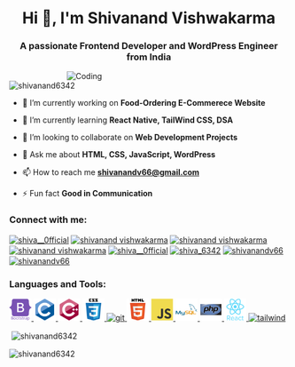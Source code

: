 <h1 align="center">Hi 👋, I'm Shivanand Vishwakarma</h1>
<h3 align="center">A passionate Frontend Developer and WordPress Engineer from India</h3>
<img align="right" alt="Coding" width="400" src="https://cdn.dribbble.com/users/926537/screenshots/4502924/python-2.gif">

<p align="left"> <img src="https://komarev.com/ghpvc/?username=shivanand6342&label=Profile%20views&color=0e75b6&style=flat" alt="shivanand6342" /> </p>

- 🔭 I’m currently working on **Food-Ordering E-Commerece Website**

- 🌱 I’m currently learning **React Native, TailWind CSS, DSA**

- 👯 I’m looking to collaborate on **Web Development Projects**

- 💬 Ask me about **HTML, CSS, JavaScript, WordPress**

- 📫 How to reach me **shivanandv66@gmail.com**

- ⚡ Fun fact **Good in Communication**

<h3 align="left">Connect with me:</h3>
<p align="left">
<a href="https://twitter.com/shiva__0fficial" target="blank"><img align="center" src="https://raw.githubusercontent.com/rahuldkjain/github-profile-readme-generator/master/src/images/icons/Social/twitter.svg" alt="shiva__0fficial" height="30" width="40" /></a>
<a href="https://linkedin.com/in/shivanand vishwakarma" target="blank"><img align="center" src="https://raw.githubusercontent.com/rahuldkjain/github-profile-readme-generator/master/src/images/icons/Social/linked-in-alt.svg" alt="shivanand vishwakarma" height="30" width="40" /></a>
<a href="https://stackoverflow.com/users/shivanand vishwakarma" target="blank"><img align="center" src="https://raw.githubusercontent.com/rahuldkjain/github-profile-readme-generator/master/src/images/icons/Social/stack-overflow.svg" alt="shivanand vishwakarma" height="30" width="40" /></a>
<a href="https://fb.com/shivanand vishwakarma" target="blank"><img align="center" src="https://raw.githubusercontent.com/rahuldkjain/github-profile-readme-generator/master/src/images/icons/Social/facebook.svg" alt="shivanand vishwakarma" height="30" width="40" /></a>
<a href="https://instagram.com/shiva__0fficial" target="blank"><img align="center" src="https://raw.githubusercontent.com/rahuldkjain/github-profile-readme-generator/master/src/images/icons/Social/instagram.svg" alt="shiva__0fficial" height="30" width="40" /></a>
<a href="https://www.codechef.com/users/shiva_6342" target="blank"><img align="center" src="https://cdn.jsdelivr.net/npm/simple-icons@3.1.0/icons/codechef.svg" alt="shiva_6342" height="30" width="40" /></a>
<a href="https://www.hackerrank.com/shivanandv66" target="blank"><img align="center" src="https://raw.githubusercontent.com/rahuldkjain/github-profile-readme-generator/master/src/images/icons/Social/hackerrank.svg" alt="shivanandv66" height="30" width="40" /></a>
<a href="https://www.leetcode.com/shivanandv66" target="blank"><img align="center" src="https://raw.githubusercontent.com/rahuldkjain/github-profile-readme-generator/master/src/images/icons/Social/leet-code.svg" alt="shivanandv66" height="30" width="40" /></a>
</p>

<h3 align="left">Languages and Tools:</h3>
<p align="left"> <a href="https://getbootstrap.com" target="_blank" rel="noreferrer"> <img src="https://raw.githubusercontent.com/devicons/devicon/master/icons/bootstrap/bootstrap-plain-wordmark.svg" alt="bootstrap" width="40" height="40"/> </a> <a href="https://www.cprogramming.com/" target="_blank" rel="noreferrer"> <img src="https://raw.githubusercontent.com/devicons/devicon/master/icons/c/c-original.svg" alt="c" width="40" height="40"/> </a> <a href="https://www.w3schools.com/cpp/" target="_blank" rel="noreferrer"> <img src="https://raw.githubusercontent.com/devicons/devicon/master/icons/cplusplus/cplusplus-original.svg" alt="cplusplus" width="40" height="40"/> </a> <a href="https://www.w3schools.com/css/" target="_blank" rel="noreferrer"> <img src="https://raw.githubusercontent.com/devicons/devicon/master/icons/css3/css3-original-wordmark.svg" alt="css3" width="40" height="40"/> </a> <a href="https://git-scm.com/" target="_blank" rel="noreferrer"> <img src="https://www.vectorlogo.zone/logos/git-scm/git-scm-icon.svg" alt="git" width="40" height="40"/> </a> <a href="https://www.w3.org/html/" target="_blank" rel="noreferrer"> <img src="https://raw.githubusercontent.com/devicons/devicon/master/icons/html5/html5-original-wordmark.svg" alt="html5" width="40" height="40"/> </a> <a href="https://developer.mozilla.org/en-US/docs/Web/JavaScript" target="_blank" rel="noreferrer"> <img src="https://raw.githubusercontent.com/devicons/devicon/master/icons/javascript/javascript-original.svg" alt="javascript" width="40" height="40"/> </a> <a href="https://www.mysql.com/" target="_blank" rel="noreferrer"> <img src="https://raw.githubusercontent.com/devicons/devicon/master/icons/mysql/mysql-original-wordmark.svg" alt="mysql" width="40" height="40"/> </a> <a href="https://www.php.net" target="_blank" rel="noreferrer"> <img src="https://raw.githubusercontent.com/devicons/devicon/master/icons/php/php-original.svg" alt="php" width="40" height="40"/> </a> <a href="https://reactjs.org/" target="_blank" rel="noreferrer"> <img src="https://raw.githubusercontent.com/devicons/devicon/master/icons/react/react-original-wordmark.svg" alt="react" width="40" height="40"/> </a> <a href="https://tailwindcss.com/" target="_blank" rel="noreferrer"> <img src="https://www.vectorlogo.zone/logos/tailwindcss/tailwindcss-icon.svg" alt="tailwind" width="40" height="40"/> </a> </p>

<p>&nbsp;<img align="center" src="https://github-readme-stats.vercel.app/api?username=shivanand6342&show_icons=true&locale=en" alt="shivanand6342" /></p>

<p><img align="center" src="https://github-readme-streak-stats.herokuapp.com/?user=shivanand6342&" alt="shivanand6342" /></p>
